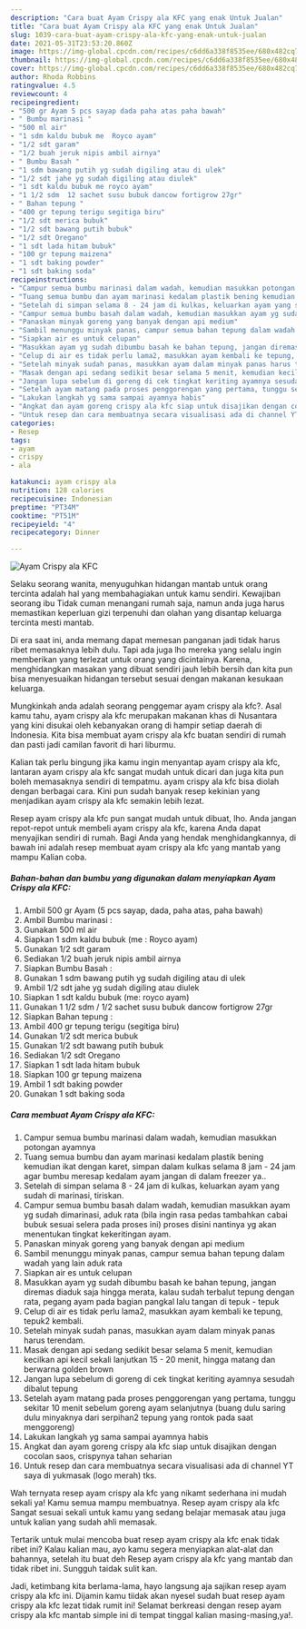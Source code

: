 ```yaml
---
description: "Cara buat Ayam Crispy ala KFC yang enak Untuk Jualan"
title: "Cara buat Ayam Crispy ala KFC yang enak Untuk Jualan"
slug: 1039-cara-buat-ayam-crispy-ala-kfc-yang-enak-untuk-jualan
date: 2021-05-31T23:53:20.860Z
image: https://img-global.cpcdn.com/recipes/c6dd6a338f8535ee/680x482cq70/ayam-crispy-ala-kfc-foto-resep-utama.jpg
thumbnail: https://img-global.cpcdn.com/recipes/c6dd6a338f8535ee/680x482cq70/ayam-crispy-ala-kfc-foto-resep-utama.jpg
cover: https://img-global.cpcdn.com/recipes/c6dd6a338f8535ee/680x482cq70/ayam-crispy-ala-kfc-foto-resep-utama.jpg
author: Rhoda Robbins
ratingvalue: 4.5
reviewcount: 4
recipeingredient:
- "500 gr Ayam 5 pcs sayap dada paha atas paha bawah"
- " Bumbu marinasi "
- "500 ml air"
- "1 sdm kaldu bubuk me  Royco ayam"
- "1/2 sdt garam"
- "1/2 buah jeruk nipis ambil airnya"
- " Bumbu Basah "
- "1 sdm bawang putih yg sudah digiling atau di ulek"
- "1/2 sdt jahe yg sudah digiling atau diulek"
- "1 sdt kaldu bubuk me royco ayam"
- "1 1/2 sdm  12 sachet susu bubuk dancow fortigrow 27gr"
- " Bahan tepung "
- "400 gr tepung terigu segitiga biru"
- "1/2 sdt merica bubuk"
- "1/2 sdt bawang putih bubuk"
- "1/2 sdt Oregano"
- "1 sdt lada hitam bubuk"
- "100 gr tepung maizena"
- "1 sdt baking powder"
- "1 sdt baking soda"
recipeinstructions:
- "Campur semua bumbu marinasi dalam wadah, kemudian masukkan potongan ayamnya"
- "Tuang semua bumbu dan ayam marinasi kedalam plastik bening kemudian ikat dengan karet, simpan dalam kulkas selama 8 jam - 24 jam agar bumbu meresap kedalam ayam jangan di dalam freezer ya.."
- "Setelah di simpan selama 8 - 24 jam di kulkas, keluarkan ayam yang sudah di marinasi, tiriskan."
- "Campur semua bumbu basah dalam wadah, kemudian masukkan ayam yg sudah dimarinasi, aduk rata (bila ingin rasa pedas tambahkan cabai bubuk sesuai selera pada proses ini) proses disini nantinya yg akan menentukan tingkat kekeritingan ayam."
- "Panaskan minyak goreng yang banyak dengan api medium"
- "Sambil menunggu minyak panas, campur semua bahan tepung dalam wadah yang lain aduk rata"
- "Siapkan air es untuk celupan"
- "Masukkan ayam yg sudah dibumbu basah ke bahan tepung, jangan diremas diaduk saja hingga merata, kalau sudah terbalut tepung dengan rata, pegang ayam pada bagian pangkal lalu tangan di tepuk - tepuk"
- "Celup di air es tidak perlu lama2, masukkan ayam kembali ke tepung, tepuk2 kembali."
- "Setelah minyak sudah panas, masukkan ayam dalam minyak panas harus terendam."
- "Masak dengan api sedang sedikit besar selama 5 menit, kemudian kecilkan api kecil sekali lanjutkan 15 - 20 menit, hingga matang dan berwarna golden brown"
- "Jangan lupa sebelum di goreng di cek tingkat keriting ayamnya sesudah dibalut tepung"
- "Setelah ayam matang pada proses penggorengan yang pertama, tunggu sekitar 10 menit sebelum goreng ayam selanjutnya (buang dulu saring dulu minyaknya dari serpihan2 tepung yang rontok pada saat menggoreng)"
- "Lakukan langkah yg sama sampai ayamnya habis"
- "Angkat dan ayam goreng crispy ala kfc siap untuk disajikan dengan cocolan saos, crispynya tahan seharian"
- "Untuk resep dan cara membuatnya secara visualisasi ada di channel YT saya di yukmasak (logo merah) tks."
categories:
- Resep
tags:
- ayam
- crispy
- ala

katakunci: ayam crispy ala 
nutrition: 128 calories
recipecuisine: Indonesian
preptime: "PT34M"
cooktime: "PT51M"
recipeyield: "4"
recipecategory: Dinner

---
```



![Ayam Crispy ala KFC](https://img-global.cpcdn.com/recipes/c6dd6a338f8535ee/680x482cq70/ayam-crispy-ala-kfc-foto-resep-utama.jpg)

Selaku seorang wanita, menyuguhkan hidangan mantab untuk orang tercinta adalah hal yang membahagiakan untuk kamu sendiri. Kewajiban seorang ibu Tidak cuman menangani rumah saja, namun anda juga harus memastikan keperluan gizi terpenuhi dan olahan yang disantap keluarga tercinta mesti mantab.

Di era  saat ini, anda memang dapat memesan panganan jadi tidak harus ribet memasaknya lebih dulu. Tapi ada juga lho mereka yang selalu ingin memberikan yang terlezat untuk orang yang dicintainya. Karena, menghidangkan masakan yang dibuat sendiri jauh lebih bersih dan kita pun bisa menyesuaikan hidangan tersebut sesuai dengan makanan kesukaan keluarga. 



Mungkinkah anda adalah seorang penggemar ayam crispy ala kfc?. Asal kamu tahu, ayam crispy ala kfc merupakan makanan khas di Nusantara yang kini disukai oleh kebanyakan orang di hampir setiap daerah di Indonesia. Kita bisa membuat ayam crispy ala kfc buatan sendiri di rumah dan pasti jadi camilan favorit di hari liburmu.

Kalian tak perlu bingung jika kamu ingin menyantap ayam crispy ala kfc, lantaran ayam crispy ala kfc sangat mudah untuk dicari dan juga kita pun boleh memasaknya sendiri di tempatmu. ayam crispy ala kfc bisa diolah dengan berbagai cara. Kini pun sudah banyak resep kekinian yang menjadikan ayam crispy ala kfc semakin lebih lezat.

Resep ayam crispy ala kfc pun sangat mudah untuk dibuat, lho. Anda jangan repot-repot untuk membeli ayam crispy ala kfc, karena Anda dapat menyajikan sendiri di rumah. Bagi Anda yang hendak menghidangkannya, di bawah ini adalah resep membuat ayam crispy ala kfc yang mantab yang mampu Kalian coba.

<!--inarticleads1-->

##### Bahan-bahan dan bumbu yang digunakan dalam menyiapkan Ayam Crispy ala KFC:

1. Ambil 500 gr Ayam (5 pcs sayap, dada, paha atas, paha bawah)
1. Ambil  Bumbu marinasi :
1. Gunakan 500 ml air
1. Siapkan 1 sdm kaldu bubuk (me : Royco ayam)
1. Gunakan 1/2 sdt garam
1. Sediakan 1/2 buah jeruk nipis ambil airnya
1. Siapkan  Bumbu Basah :
1. Gunakan 1 sdm bawang putih yg sudah digiling atau di ulek
1. Ambil 1/2 sdt jahe yg sudah digiling atau diulek
1. Siapkan 1 sdt kaldu bubuk (me: royco ayam)
1. Gunakan 1 1/2 sdm / 1/2 sachet susu bubuk dancow fortigrow 27gr
1. Siapkan  Bahan tepung :
1. Ambil 400 gr tepung terigu (segitiga biru)
1. Gunakan 1/2 sdt merica bubuk
1. Gunakan 1/2 sdt bawang putih bubuk
1. Sediakan 1/2 sdt Oregano
1. Siapkan 1 sdt lada hitam bubuk
1. Siapkan 100 gr tepung maizena
1. Ambil 1 sdt baking powder
1. Gunakan 1 sdt baking soda




<!--inarticleads2-->

##### Cara membuat Ayam Crispy ala KFC:

1. Campur semua bumbu marinasi dalam wadah, kemudian masukkan potongan ayamnya
1. Tuang semua bumbu dan ayam marinasi kedalam plastik bening kemudian ikat dengan karet, simpan dalam kulkas selama 8 jam - 24 jam agar bumbu meresap kedalam ayam jangan di dalam freezer ya..
1. Setelah di simpan selama 8 - 24 jam di kulkas, keluarkan ayam yang sudah di marinasi, tiriskan.
1. Campur semua bumbu basah dalam wadah, kemudian masukkan ayam yg sudah dimarinasi, aduk rata (bila ingin rasa pedas tambahkan cabai bubuk sesuai selera pada proses ini) proses disini nantinya yg akan menentukan tingkat kekeritingan ayam.
1. Panaskan minyak goreng yang banyak dengan api medium
1. Sambil menunggu minyak panas, campur semua bahan tepung dalam wadah yang lain aduk rata
1. Siapkan air es untuk celupan
1. Masukkan ayam yg sudah dibumbu basah ke bahan tepung, jangan diremas diaduk saja hingga merata, kalau sudah terbalut tepung dengan rata, pegang ayam pada bagian pangkal lalu tangan di tepuk - tepuk
1. Celup di air es tidak perlu lama2, masukkan ayam kembali ke tepung, tepuk2 kembali.
1. Setelah minyak sudah panas, masukkan ayam dalam minyak panas harus terendam.
1. Masak dengan api sedang sedikit besar selama 5 menit, kemudian kecilkan api kecil sekali lanjutkan 15 - 20 menit, hingga matang dan berwarna golden brown
1. Jangan lupa sebelum di goreng di cek tingkat keriting ayamnya sesudah dibalut tepung
1. Setelah ayam matang pada proses penggorengan yang pertama, tunggu sekitar 10 menit sebelum goreng ayam selanjutnya (buang dulu saring dulu minyaknya dari serpihan2 tepung yang rontok pada saat menggoreng)
1. Lakukan langkah yg sama sampai ayamnya habis
1. Angkat dan ayam goreng crispy ala kfc siap untuk disajikan dengan cocolan saos, crispynya tahan seharian
1. Untuk resep dan cara membuatnya secara visualisasi ada di channel YT saya di yukmasak (logo merah) tks.




Wah ternyata resep ayam crispy ala kfc yang nikamt sederhana ini mudah sekali ya! Kamu semua mampu membuatnya. Resep ayam crispy ala kfc Sangat sesuai sekali untuk kamu yang sedang belajar memasak atau juga untuk kalian yang sudah ahli memasak.

Tertarik untuk mulai mencoba buat resep ayam crispy ala kfc enak tidak ribet ini? Kalau kalian mau, ayo kamu segera menyiapkan alat-alat dan bahannya, setelah itu buat deh Resep ayam crispy ala kfc yang mantab dan tidak ribet ini. Sungguh taidak sulit kan. 

Jadi, ketimbang kita berlama-lama, hayo langsung aja sajikan resep ayam crispy ala kfc ini. Dijamin kamu tiidak akan nyesel sudah buat resep ayam crispy ala kfc lezat tidak rumit ini! Selamat berkreasi dengan resep ayam crispy ala kfc mantab simple ini di tempat tinggal kalian masing-masing,ya!.

